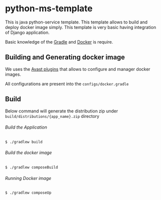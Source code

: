 # python-ms-template
This is java python-service template. This template allows to build and deploy docker image simply.
This template is very basic having integration of Django application.

Basic knowledge of the [Gradle](https://gradle.org) and [Docker](https://www.docker.com) is 
require.

## Building and Generating docker image
We uses the [Avast plugins](https://github.com/avast/gradle-docker-compose-plugin) 
that allows to configure and manager docker images.

All configurations are present into the `configs/docker.gradle`

## Build
Below command will generate the distribution zip under `build/distributions/{app_name}.zip` directory

###### Build the Application
~~~~
$ ./gradlew build
~~~~

###### Build the docker image
~~~~
$ ./gradlew composeBuild
~~~~

###### Running Docker image
~~~~
$ ./gradlew composeUp
~~~~